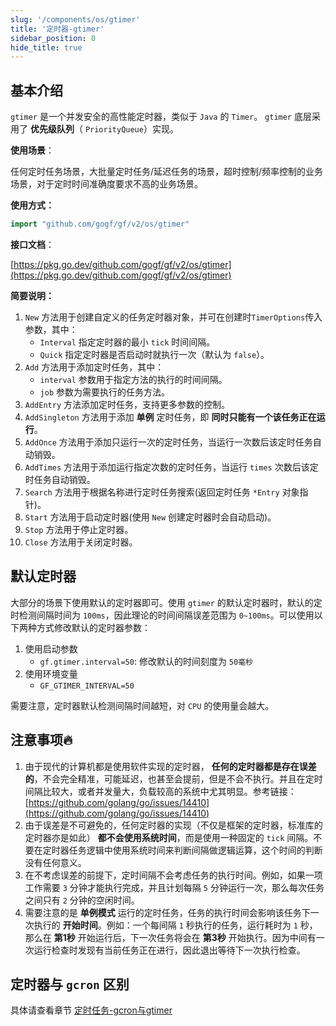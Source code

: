 ```yaml
---
slug: '/components/os/gtimer'
title: '定时器-gtimer'
sidebar_position: 0
hide_title: true
---
```


## 基本介绍

`gtimer` 是一个并发安全的高性能定时器，类似于 `Java` 的 `Timer`。 `gtimer` 底层采用了 **优先级队列**（ `PriorityQueue`）实现。

**使用场景**：

任何定时任务场景，大批量定时任务/延迟任务的场景，超时控制/频率控制的业务场景，对于定时时间准确度要求不高的业务场景。

**使用方式：**

```go
import "github.com/gogf/gf/v2/os/gtimer"
```

**接口文档**：

[https://pkg.go.dev/github.com/gogf/gf/v2/os/gtimer](https://pkg.go.dev/github.com/gogf/gf/v2/os/gtimer)

**简要说明：**

01. `New` 方法用于创建自定义的任务定时器对象，并可在创建时`TimerOptions`传入参数，其中：
    - `Interval` 指定定时器的最小 `tick` 时间间隔。
    - `Quick` 指定定时器是否启动时就执行一次（默认为 `false`）。
02. `Add` 方法用于添加定时任务，其中：
    - `interval` 参数用于指定方法的执行的时间间隔。
    - `job` 参数为需要执行的任务方法。
03. `AddEntry` 方法添加定时任务，支持更多参数的控制。
04. `AddSingleton` 方法用于添加 **单例** 定时任务，即 **同时只能有一个该任务正在运行**。
05. `AddOnce` 方法用于添加只运行一次的定时任务，当运行一次数后该定时任务自动销毁。
06. `AddTimes` 方法用于添加运行指定次数的定时任务，当运行 `times` 次数后该定时任务自动销毁。
07. `Search` 方法用于根据名称进行定时任务搜索(返回定时任务 `*Entry` 对象指针)。
08. `Start` 方法用于启动定时器(使用 `New` 创建定时器时会自动启动)。
09. `Stop` 方法用于停止定时器。
10. `Close` 方法用于关闭定时器。

## 默认定时器

大部分的场景下使用默认的定时器即可。使用 `gtimer` 的默认定时器时，默认的定时检测间隔时间为 `100ms`，因此理论的时间间隔误差范围为 `0~100ms`。可以使用以下两种方式修改默认的定时器参数：

1. 使用启动参数
   - `gf.gtimer.interval=50`: 修改默认的时间刻度为 `50毫秒`
2. 使用环境变量
   - `GF_GTIMER_INTERVAL=50`

需要注意，定时器默认检测间隔时间越短，对 `CPU` 的使用量会越大。

## 注意事项🔥

1. 由于现代的计算机都是使用软件实现的定时器， **任何的定时器都是存在误差的**，不会完全精准，可能延迟，也甚至会提前，但是不会不执行。并且在定时间隔比较大，或者并发量大，负载较高的系统中尤其明显。参考链接： [https://github.com/golang/go/issues/14410](https://github.com/golang/go/issues/14410)
2. 由于误差是不可避免的，任何定时器的实现（不仅是框架的定时器，标准库的定时器亦是如此） **都不会使用系统时间**，而是使用一种固定的 `tick` 间隔。不要在定时器任务逻辑中使用系统时间来判断间隔做逻辑运算，这个时间的判断没有任何意义。
3. 在不考虑误差的前提下，定时间隔不会考虑任务的执行时间。例如，如果一项工作需要 `3` 分钟才能执行完成，并且计划每隔 `5` 分钟运行一次，那么每次任务之间只有 `2` 分钟的空闲时间。
4. 需要注意的是 **单例模式** 运行的定时任务，任务的执行时间会影响该任务下一次执行的 **开始时间**。例如：一个每间隔 `1` 秒执行的任务，运行耗时为 `1` 秒，那么在 **第1秒** 开始运行后，下一次任务将会在 **第3秒** 开始执行。因为中间有一次运行检查时发现有当前任务正在进行，因此退出等待下一次执行检查。

## 定时器与 `gcron` 区别

具体请查看章节 [定时任务-gcron与gtimer](../定时任务-gcron/定时任务-gcron与gtimer.md)

    